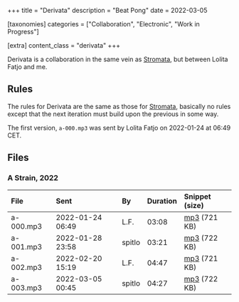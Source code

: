 +++
title = "Derivata"
description = "Beat Pong"
date = 2022-03-05

[taxonomies]
categories = ["Collaboration", "Electronic", "Work in Progress"]

[extra]
content_class = "derivata"
+++

Derivata is a collaboration in the same vein as [Stromata](/music/stromata/), but between Lolita Fatjo and me.

## Rules

The rules for Derivata are the same as those for [Stromata](/music/stromata/), basically no rules except that the next iteration must build upon the previous in some way.

The first version, `a-000.mp3` was sent by Lolita Fatjo on 2022-01-24 at 06:49 CET.

## Files

### A Strain, 2022

| File       | Sent             | By       | Duration | Snippet (size)                                                  |
|:-----------|:-----------------|:---------|:---------|:----------------------------------------------------------------|
| a-000.mp3  | 2022-01-24 06:49 | L.F.     |    03:08 | [mp3](https://files.mefirst.se/derivata/snippets/a-000.mp3) (721 KB) |
| a-001.mp3  | 2022-01-28 23:58 | spitlo   |    03:21 | [mp3](https://files.mefirst.se/derivata/snippets/a-001.mp3) (722 KB) |
| a-002.mp3  | 2022-02-20 15:19 | L.F.     |    04:47 | [mp3](https://files.mefirst.se/derivata/snippets/a-002.mp3) (721 KB) |
| a-003.mp3  | 2022-03-05 00:45 | spitlo   |    04:27 | [mp3](https://files.mefirst.se/derivata/snippets/a-003.mp3) (722 KB) |
